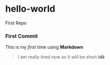 # hello-world
First Repo

### First Commit

This is my _first_ time using **Markdown** 

>I am really tired now so it will be short
_**idk**_
